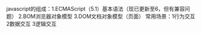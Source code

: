 javascript的组成：1.ECMAScript（5.1）基本语法（现已更新至6，但有兼容问题）
                 2.BOM浏览器对象模型
                 3.DOM文档对象模型（页面）
常用场景：1行为交互 2数据交互 3逻辑交互
